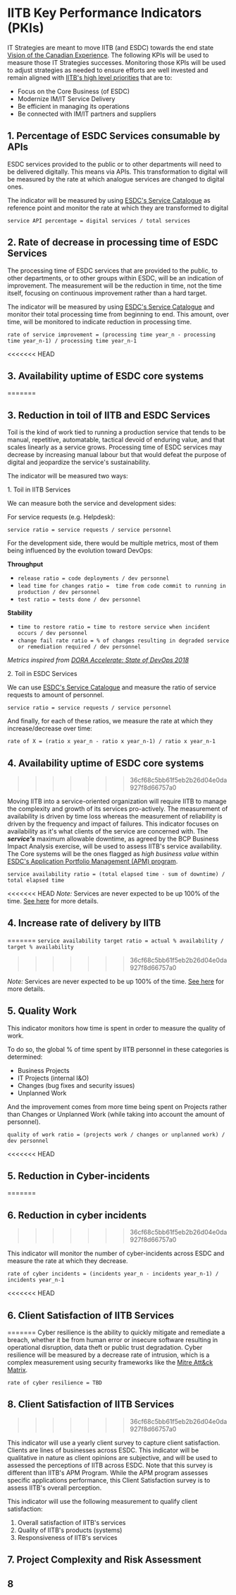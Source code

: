 # IITB Key Performance Indicators (PKIs)

<!--markdownlint-disable MD029-->
IT Strategies are meant to move IITB (and ESDC) towards the end state [Vision of the Canadian Experience](../TeamMandate/Mandate.md). The following KPIs will be used to measure those IT Strategies successes. Monitoring those KPIs will be used to adjust strategies as needed to ensure efforts are well invested and remain aligned with [IITB's high level priorities](http://esdc.prv/en/iitb/corporate/Who_We_Are/Plans_and_Priorities/index.shtml) that are to:

- Focus on the Core Business (of ESDC)
- Modernize IM/IT Service Delivery
- Be efficient in managing its operations
- Be connected with IM/IT partners and suppliers

## 1. **Percentage of ESDC Services consumable by APIs**

ESDC services provided to the public or to other departments will need to be delivered digitally. This means via APIs. This transformation to digital will be measured by the rate at which analogue services are changed to digital ones.

The indicator will be measured by using [ESDC's Service Catalogue](https://www.canada.ca/en/employment-social-development/corporate/portfolio/service-canada/programs.html) as reference point and monitor the rate at which they are transformed to digital

`service API percentage = digital services / total services`  

## 2. **Rate of decrease in processing time of ESDC Services**

The processing time of ESDC services that are provided to the public, to other departments, or to other groups within ESDC, will be an indication of improvement. The measurement will be the reduction in time, not the time itself, focusing on continuous improvement rather than a hard target.

The indicator will be measured by using [ESDC's Service Catalogue](https://www.canada.ca/en/employment-social-development/corporate/portfolio/service-canada/programs.html) and monitor their total processing time from beginning to end. This amount, over time, will be monitored to indicate reduction in processing time.

`rate of service improvement = (processing time year_n - processing time year_n-1) / processing time year_n-1`

<<<<<<< HEAD
## 3. **Availability uptime of ESDC core systems**
=======
## 3. **Reduction in toil of IITB and ESDC Services**

Toil is the kind of work tied to running a production service that tends to be manual, repetitive, automatable, tactical devoid of enduring value, and that scales linearly as a service grows. Processing time of ESDC services may decrease by increasing manual labour but that would defeat the purpose of digital and jeopardize the service's sustainability.

The indicator will be measured two ways:

1\. Toil in IITB Services

We can measure both the service and development sides:

For service requests (e.g. Helpdesk):

`service ratio = service requests / service personnel`  

For the development side, there would be multiple metrics, most of them being influenced by the evolution toward DevOps:

**Throughput**
- `release ratio = code deployments / dev personnel`
- `lead time for changes ratio =  time from code commit to running in production / dev personnel`
- `test ratio = tests done / dev personnel`

**Stability**
- `time to restore ratio = time to restore service when incident occurs / dev personnel`
- `change fail rate ratio = % of changes resulting in degraded service or remediation required / dev personnel`

*Metrics inspired from [DORA Accelerate: State of DevOps 2018](http://cloudplatformonline.com/rs/248-TPC-286/images/DORA-State%20of%20DevOps.pdf)*

2\. Toil in ESDC Services

We can use [ESDC's Service Catalogue](https://www.canada.ca/en/employment-social-development/corporate/portfolio/service-canada/programs.html) and measure the ratio of service requests to amount of personnel.

`service ratio = service requests / service personnel`

And finally, for each of these ratios, we measure the rate at which they increase/decrease over time:

`rate of X = (ratio x year_n - ratio x year_n-1) / ratio x year_n-1`

## 4. **Availability uptime of ESDC core systems**
>>>>>>> 36cf68c5bb61f5eb2b26d04e0da927f8d66757a0

Moving IITB into a service-oriented organization will require IITB to manage the complexity and growth of its services pro-actively. The measurement of availability is driven by time loss whereas the measurement of reliability is driven by the frequency and impact of failures. This indicator focuses on availability as it's what clients of the service are concerned with. The ***service's*** maximum allowable downtime, as agreed by the BCP Business Impact Analysis exercise, will be used to assess IITB's service availability. The Core systems will be the ones flagged as *high business value* within [ESDC's Application Portfolio Management (APM) program](http://dialogue/grp/PR6303013/APM_Program/default.aspx).

`service availability ratio = (total elapsed time - sum of downtime) / total elapsed time`

<<<<<<< HEAD
*Note:* Services are never expected to be up 100% of the time. [See here](http://www.gcpedia.gc.ca/wiki/OCIO_Application_Portfolio_Management/Application_Portfolio_Management_User_Guide#Application_Mission_Criticality_and_Critical_Services) for more details.  

## 4. **Increase rate of delivery by IITB**
=======
`service availability target ratio = actual % availability / target % availability`
>>>>>>> 36cf68c5bb61f5eb2b26d04e0da927f8d66757a0

*Note:* Services are never expected to be up 100% of the time. [See here](http://www.gcpedia.gc.ca/wiki/OCIO_Application_Portfolio_Management/Application_Portfolio_Management_User_Guide#Application_Mission_Criticality_and_Critical_Services) for more details.  

## 5. **Quality Work**

This indicator monitors how time is spent in order to measure the quality of work.

To do so, the global % of time spent by IITB personnel in these categories is determined:
- Business Projects
- IT Projects (internal I&O)
- Changes (bug fixes and security issues)
- Unplanned Work

And the improvement comes from more time being spent on Projects rather than Changes or Unplanned Work (while taking into account the amount of personnel).

`quality of work ratio = (projects work / changes or unplanned work) / dev personnel`

<<<<<<< HEAD
## 5. **Reduction in Cyber-incidents**
=======
## 6. **Reduction in cyber incidents**
>>>>>>> 36cf68c5bb61f5eb2b26d04e0da927f8d66757a0

This indicator will monitor the number of cyber-incidents across ESDC and measure the rate at which they decrease.

`rate of cyber incidents = (incidents year_n - incidents year_n-1) / incidents year_n-1`


<<<<<<< HEAD
## 6. **Client Satisfaction of IITB Services**
=======
Cyber resilience is the ability to quickly mitigate and remediate a breach, whether it be from human error or insecure software resulting in operational disruption, data theft or public trust degradation. Cyber resilience will be measured by a decrease rate of intrusion, which is a complex measurement using security frameworks like the [Mitre Att&amp;ck Matrix](https://attack.mitre.org/).

`rate of cyber resilience = TBD`

## 8. **Client Satisfaction of IITB Services**
>>>>>>> 36cf68c5bb61f5eb2b26d04e0da927f8d66757a0

This indicator will use a yearly client survey to capture client satisfaction. Clients are lines of businesses across ESDC. This indicator will be qualitative in nature as client opinions are subjective, and will be used to assessed the perceptions of IITB across ESDC. Note that this survey is different than IITB's APM Program. While the APM program assesses specific applications performance, this Client Satisfaction survey is to assess IITB's overall perception.

This indicator will use the following measurement to qualify client satisfaction:

1. Overall satisfaction of IITB's services
2. Quality of IITB's products (systems)
3. Responsiveness of IITB's services

## 7. **Project Complexity and Risk Assessment**



## 8 


<!--markdownlint-enable MD029-->